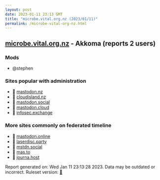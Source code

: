 ```yaml
---
layout: post
date: 2023-01-11 23:13 GMT
title: "microbe.vital.org.nz (2023/01/11)"
permalink: /microbe-vital-org-nz.html
---
```



## [microbe.vital.org.nz](https://microbe.vital.org.nz) - Akkoma (reports 2 users)

### Mods
 * @stephen

### Sites popular with administration

* 🐘 [mastodon.nz](/mastodon-nz.html)
* 🐘 [cloudisland.nz](/cloudisland-nz.html)
* 🐘 [mastodon.social](/mastodon-social.html)
* 🐘 [mastodon.cloud](/mastodon-cloud.html)
* 🐘 [infosec.exchange](/infosec-exchange.html)

### More sites commonly on federated timeline

* 🐘 [mastodon.online](/mastodon-online.html)
* 🐘 [laserdisc.party](/laserdisc-party.html)
* 🐘 [mstdn.social](/mstdn-social.html)
* 🐘 [mas.to](/mas-to.html)
* 🐘 [journa.host](/journa-host.html)

Report generated on: Wed Jan 11 23:13:28 2023. Data may be outdated or incorrect.
Ruleset version: [🧁](/version-cupcake)

